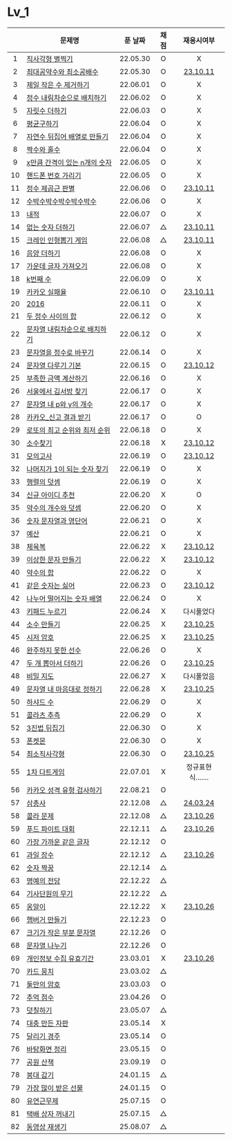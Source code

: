 # Lv_1

|     | 문제명                                            | 푼 날짜  | 채점 |               재응시여부               |
| :-: | ------------------------------------------------- | :------: | :--: | :------------------------------------: |
|  1  | [직사각형 별찍기](./starRectangle.js)             | 22.05.30 |  O   |                   X                    |
|  2  | [최대공약수와 최소공배수](./GcdLcm.js)            | 22.05.30 |  O   |     [23.10.11](./replay/GcdLcm.js)     |
|  3  | [제일 작은 수 제거하기](./sliceMin.js)            | 22.06.01 |  O   |                   X                    |
|  4  | [정수 내림차순으로 배치하기](./sortNumber.js)     | 22.06.02 |  O   |                   X                    |
|  5  | [자릿수 더하기](./positionSum.js)                 | 22.06.03 |  O   |                   X                    |
|  6  | [평균구하기](./average.js)                        | 22.06.04 |  O   |                   X                    |
|  7  | [자연수 뒤집어 배열로 만들기](./reverseNumber.js) | 22.06.04 |  O   |                   X                    |
|  8  | [짝수와 홀수](./oddOrEven.js)                     | 22.06.04 |  O   |                   X                    |
|  9  | [x만큼 간격이 있는 n개의 숫자](./xLength.js)      | 22.06.05 |  O   |                   X                    |
| 10  | [핸드폰 번호 가리기](./hideNumber.js)             | 22.06.05 |  O   |                   X                    |
| 11  | [정수 제곱근 판별](./integerSqrt.js)              | 22.06.06 |  O   |  [23.10.11](./replay/integerSqrt.js)   |
| 12  | [수박수박수박수박수박수](./watermelon.js)         | 22.06.06 |  O   |                   X                    |
| 13  | [내적](./dotProduct.js)                           | 22.06.07 |  O   |                   X                    |
| 14  | [없는 숫자 더하기](./accNoNumbers.js)             | 22.06.07 |  △   |  [23.10.11](./replay/addNoNumber.js)   |
| 15  | [크레인 인형뽑기 게임](./pickdolls.js)            | 22.06.08 |  △   |   [23.10.11](./replay/pickdolls.js)    |
| 16  | [음양 더하기](./accPlusMinus.js)                  | 22.06.08 |  O   |                   X                    |
| 17  | [가운데 글자 가져오기](./bringMid.js)             | 22.06.08 |  O   |                   X                    |
| 18  | [k번째 수](./kNumber.js)                          | 22.06.09 |  O   |                   X                    |
| 19  | [카카오 실패율](./failRatio.js)                   | 22.06.10 |  O   |   [23.10.11](./replay/failRatio.js)    |
| 20  | [2016](./2016.js)                                 | 22.06.11 |  O   |                   X                    |
| 21  | [두 정수 사이의 합](./betweenAandB.js)            | 22.06.12 |  O   |                   X                    |
| 22  | [문자열 내림차순으로 배치하기](./sortString.js)   | 22.06.12 |  O   |                   X                    |
| 23  | [문자열을 정수로 바꾸기](./stringToNumber.js)     | 22.06.14 |  O   |                   X                    |
| 24  | [문자열 다루기 기본](./basicString.js)            | 22.06.15 |  O   |  [23.10.12](./replay/basicString.js)   |
| 25  | [부족한 금액 계산하기](./shortMoney.js)           | 22.06.16 |  O   |                   X                    |
| 26  | [서울에서 김서방 찾기](./findKim.js)              | 22.06.17 |  O   |                   X                    |
| 27  | [문자열 내 p와 y의 개수](./pyInTheString.js)      | 22.06.17 |  O   |                   X                    |
| 28  | [카카오\_신고 결과 받기](./reportingMail.js)      | 22.06.17 |  O   |                   O                    |
| 29  | [로또의 최고 순위와 최저 순위](./lottoMinMax.js)  | 22.06.18 |  O   |                   X                    |
| 30  | [소수찾기](./findPrimeNumber.js)                  | 22.06.18 |  X   |  [23.10.12](./replay/findPrimeNum.js)  |
| 31  | [모의고사](./mockTest.js)                         | 22.06.19 |  O   |    [23.10.12](./replay/mocktest.js)    |
| 32  | [나머지가 1이 되는 숫자 찾기](./findRestValue.js) | 22.06.19 |  O   |                   X                    |
| 33  | [행렬의 덧셈](./addMatrix.js)                     | 22.06.19 |  O   |                   X                    |
| 34  | [신규 아이디 추천](./recommandNewId.js)           | 22.06.20 |  X   |                   O                    |
| 35  | [약수의 개수와 덧셈](./betweenNumbers.js)         | 22.06.20 |  O   |                   X                    |
| 36  | [숫자 문자열과 영단어](./numberAndWord.js)        | 22.06.21 |  O   |                   X                    |
| 37  | [예산](./budget.js)                               | 22.06.21 |  O   |                   X                    |
| 38  | [체육복](./trainingClothes.js)                    | 22.06.22 |  X   |    [23.10.12](./replay/uniform.js)     |
| 39  | [이상한 문자 만들기](./strangeString.js)          | 22.06.22 |  X   | [23.10.12](./replay/strangeString.js)  |
| 40  | [약수의 합](./sumDivisor.js)                      | 22.06.22 |  O   |                   X                    |
| 41  | [같은 숫자는 싫어](./hateSameNumber.js)           | 22.06.23 |  O   |  [23.10.12](./replay/hateSameNum.js)   |
| 42  | [나누어 떨어지는 숫자 배열](./fitNumberArray.js)  | 22.06.24 |  O   |                   X                    |
| 43  | [키패드 누르기](./pushKeypad.js)                  | 22.06.24 |  X   |               다시풀었다               |
| 44  | [소수 만들기](./makePrimeNumber.js)               | 22.06.25 |  X   |    [23.10.25](./replay/primeNum.js)    |
| 45  | [시저 암호](./caesarPassword.js)                  | 22.06.25 |  X   | [23.10.25](./replay/ceaserPassword.js) |
| 46  | [완주하지 못한 선수](./notCompletion.js)          | 22.06.26 |  O   |                   X                    |
| 47  | [두 개 뽑아서 더하기](./popTwoSum.js)             | 22.06.26 |  O   |   [23.10.25](./replay/popTowsum.js)    |
| 48  | [비밀 지도](./secretMap.js)                       | 22.06.27 |  X   |               다시풀었음               |
| 49  | [문자열 내 마음대로 정하기](./asonelikes.js)      | 22.06.28 |  X   |   [23.10.25](./replay/mymindSort.js)   |
| 50  | [하샤드 수](./hashadNumber.js)                    | 22.06.29 |  O   |                   X                    |
| 51  | [콜라츠 추측](./collatz.js)                       | 22.06.29 |  O   |                   X                    |
| 52  | [3진법 뒤집기](./reverse3.js)                     | 22.06.30 |  O   |                   X                    |
| 53  | [폰켓몬](./phonekemon.js)                         | 22.06.30 |  O   |                   X                    |
| 54  | [최소직사각형](./minimumRect.js)                  | 22.06.30 |  O   |  [23.10.25](./replay/minimumRect.js)   |
| 55  | [1차 다트게임](./dartGame.js)                     | 22.07.01 |  X   |           정규표현식.......            |
| 56  | [카카오 성격 유형 검사하기](./mbti.js)            | 22.08.21 |  O   |                                        |
| 57  | [삼총사](./threePeople.js)                        | 22.12.08 |  △   |  [24.03.24](./replay/threePeople.js)   |
| 58  | [콜라 문제](./coke.js)                            | 22.12.08 |  △   |      [23.10.26](./replay/coke.js)      |
| 59  | [푸드 파이트 대회](./food.js)                     | 22.12.11 |  △   |      [23.10.26](./replay/food.js)      |
| 60  | [가장 가까운 같은 글자](./mostNear.js)            | 22.12.12 |  O   |
| 61  | [과일 장수](./fruit.js)                           | 22.12.12 |  △   |     [23.10.26](./replay/fruit.js)      |
| 62  | [숫자 짝꿍](./pairOfNum.js)                       | 22.12.14 |  △   |
| 63  | [명예의 전당](./contest.js)                       | 22.12.22 |  △   |
| 64  | [기사단원의 무기](./weapons.js)                   | 22.12.22 |  △   |
| 65  | [옹알이](./babbling.js)                           | 22.12.22 |  X   |   [23.10.26](./replay/babbling.js갱)   |
| 66  | [햄버거 만들기](./makeHamberger.js)               | 22.12.23 |  O   |
| 67  | [크기가 작은 부분 문자열](./smallPartString.js)   | 22.12.26 |  O   |
| 68  | [문자열 나누기](./cutString.js)                   | 22.12.26 |  O   |
| 69  | [개인정보 수집 유효기간](./privateInfo.js)        | 23.03.01 |  X   |    [23.10.26](./replay/privacy.js)     |
| 70  | [카드 뭉치](./cardSet.js)                         | 23.03.02 |  △   |
| 71  | [둘만의 암호](./secretPassword.js)                | 23.03.03 |  O   |
| 72  | [추억 점수](./remindScore.js)                     | 23.04.26 |  O   |
| 73  | [덧칠하기](./addToAdd.js)                         | 23.05.07 |  △   |
| 74  | [대충 만든 자판](./roughKeyboard.js)              | 23.05.14 |  X   |
| 75  | [달리기 경주](./runContest.js)                    | 23.05.14 |  O   |
| 76  | [바탕화면 정리](./desktopClean.js)                | 23.05.15 |  O   |
| 77  | [공원 산책](./park.js)                            | 23.09.19 |  O   |
| 78  | [붕대 감기](./band.js)                            | 24.01.15 |  △   |
| 79  | [가장 많이 받은 선물](./takeGiftsNums.js)         | 24.01.15 |  O   |
| 80  | [유연근무제](./flexibleWorking.js)                | 25.07.15 |  O   |
| 81  | [택배 상자 꺼내기](./popTheDeliveryBox.js)        | 25.07.15 |  △   |
| 82  | [동영상 재생기](./playVideo.js)                   | 25.08.07 |  △   |
